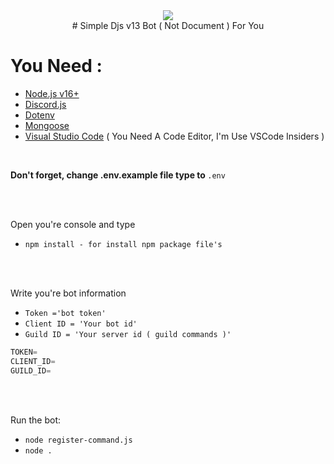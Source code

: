 <div align="center">
<img src="https://cdn.discordapp.com/attachments/844973689292193824/931628180819804190/DJS.jpg">
</div>


<div align="center"> # Simple Djs v13 Bot ( Not Document ) For You </div>


# You Need : 
* [Node.js v16+](https://nodejs.org/en/download/releases/)
* [Discord.js](https://www.npmjs.com/package/discord.js)
* [Dotenv](https://www.npmjs.com/package/dotenv)
* [Mongoose](https://www.npmjs.com/package/mongoose)
* [Visual Studio Code](https://code.visualstudio.com/insiders/) ( You Need A Code Editor, I'm Use VSCode Insiders )

</br>

<b> Don't forget, change .env.example file type to </b> `.env`

</br>
</br>

Open you're console and type
- `npm install - for install npm package file's `

</br>
</br>




<div dir="ltr">
 
Write you're bot information
- `Token ='bot token'`
- `Client ID = 'Your bot id'`
- `Guild ID = 'Your server id ( guild commands )'`

```javascript
TOKEN=
CLIENT_ID=
GUILD_ID=
```

</div>
</br>
</br>


Run the bot:
- `node register-command.js`
- `node .`
